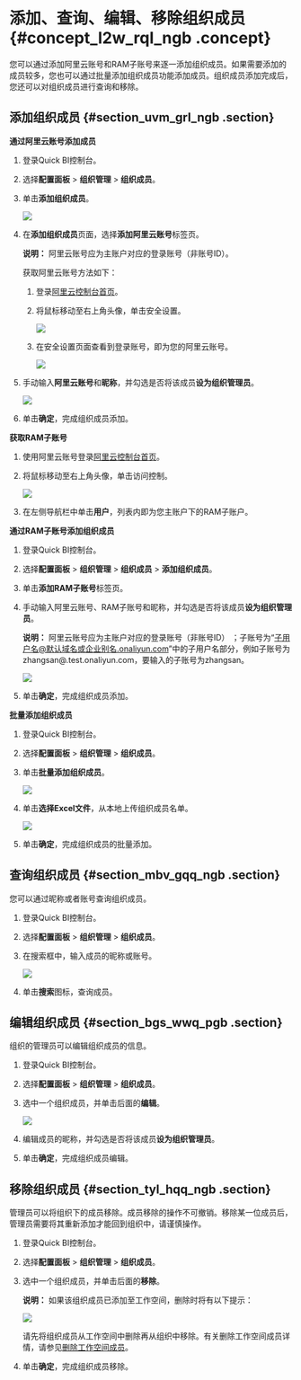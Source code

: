 # 添加、查询、编辑、移除组织成员 {#concept_l2w_rql_ngb .concept}

您可以通过添加阿里云账号和RAM子账号来逐一添加组织成员。如果需要添加的成员较多，您也可以通过批量添加组织成员功能添加成员。组织成员添加完成后，您还可以对组织成员进行查询和移除。

## 添加组织成员 {#section_uvm_grl_ngb .section}

**通过阿里云账号添加成员** 

1.  登录Quick BI控制台。
2.  选择**配置面板** \> **组织管理** \> **组织成员**。
3.  单击**添加组织成员**。

    ![](http://static-aliyun-doc.oss-cn-hangzhou.aliyuncs.com/assets/img/115408/156282912345240_zh-CN.png)

4.  在**添加组织成员**页面，选择**添加阿里云账号**标签页。

    **说明：** 阿里云账号应为主账户对应的登录账号（非账号ID）。

    获取阿里云账号方法如下：

    1.  登录[阿里云控制台首页](https://homenew.console.aliyun.com/)。
    2.  将鼠标移动至右上角头像，单击安全设置。

        ![](http://static-aliyun-doc.oss-cn-hangzhou.aliyuncs.com/assets/img/115408/156282912451184_zh-CN.png)

    3.  在安全设置页面查看到登录账号，即为您的阿里云账号。

        ![](http://static-aliyun-doc.oss-cn-hangzhou.aliyuncs.com/assets/img/115408/156282912451190_zh-CN.png)

5.  手动输入**阿里云账号**和**昵称**，并勾选是否将该成员**设为组织管理员**。

    ![](http://static-aliyun-doc.oss-cn-hangzhou.aliyuncs.com/assets/img/115408/156282912445241_zh-CN.png)

6.  单击**确定**，完成组织成员添加。

**获取RAM子账号** 

1.  使用阿里云账号登录[阿里云控制台首页](https://homenew.console.aliyun.com/)。
2.  将鼠标移动至右上角头像，单击访问控制。

    ![](http://static-aliyun-doc.oss-cn-hangzhou.aliyuncs.com/assets/img/115408/156282912451201_zh-CN.jpg)

3.  在左侧导航栏中单击**用户**，列表内即为您主账户下的RAM子账户。

**通过RAM子账号添加组织成员** 

1.  登录Quick BI控制台。
2.  选择**配置面板** \> **组织管理** \> **组织成员** \> **添加组织成员**。
3.  单击**添加RAM子账号**标签页。
4.  手动输入阿里云账号、RAM子账号和昵称，并勾选是否将该成员**设为组织管理员**。

    **说明：** 阿里云账号应为主账户对应的登录账号（非账号ID） ；子账号为“子用户名@默认域名或企业别名.onaliyun.com”中的子用户名部分，例如子账号为zhangsan@.test.onaliyun.com，要输入的子账号为zhangsan。

    ![](http://static-aliyun-doc.oss-cn-hangzhou.aliyuncs.com/assets/img/115408/156282912445242_zh-CN.png)

5.  单击**确定**，完成组织成员添加。

**批量添加组织成员** 

1.  登录Quick BI控制台。
2.  选择**配置面板** \> **组织管理** \> **组织成员**。
3.  单击**批量添加组织成员**。

    ![](http://static-aliyun-doc.oss-cn-hangzhou.aliyuncs.com/assets/img/115408/156282912445243_zh-CN.png)

4.  单击**选择Excel文件**，从本地上传组织成员名单。

    ![](http://static-aliyun-doc.oss-cn-hangzhou.aliyuncs.com/assets/img/115408/156282912445244_zh-CN.png)

5.  单击**确定**，完成组织成员的批量添加。

## 查询组织成员 {#section_mbv_gqq_ngb .section}

您可以通过昵称或者账号查询组织成员。

1.  登录Quick BI控制台。
2.  选择**配置面板** \> **组织管理** \> **组织成员**。
3.  在搜索框中，输入成员的昵称或账号。

    ![](http://static-aliyun-doc.oss-cn-hangzhou.aliyuncs.com/assets/img/115408/156282912545245_zh-CN.png)

4.  单击**搜索**图标，查询成员。

## 编辑组织成员 {#section_bgs_wwq_pgb .section}

组织的管理员可以编辑组织成员的信息。

1.  登录Quick BI控制台。
2.  选择**配置面板** \> **组织管理** \> **组织成员**。
3.  选中一个组织成员，并单击后面的**编辑**。

    ![](http://static-aliyun-doc.oss-cn-hangzhou.aliyuncs.com/assets/img/115408/156282912545247_zh-CN.png)

4.  编辑成员的昵称，并勾选是否将该成员**设为组织管理员**。
5.  单击**确定**，完成组织成员编辑。

## 移除组织成员 {#section_tyl_hqq_ngb .section}

管理员可以将组织下的成员移除。成员移除的操作不可撤销。移除某一位成员后，管理员需要将其重新添加才能回到组织中，请谨慎操作。

1.  登录Quick BI控制台。
2.  选择**配置面板** \> **组织管理** \> **组织成员**。
3.  选中一个组织成员，并单击后面的**移除**。

    **说明：** 如果该组织成员已添加至工作空间，删除时将有以下提示：

    ![](http://static-aliyun-doc.oss-cn-hangzhou.aliyuncs.com/assets/img/115408/156282912541187_zh-CN.png)

    请先将组织成员从工作空间中删除再从组织中移除。有关删除工作空间成员详情，请参见[删除工作空间成员](cn.zh-CN/用户指南/组织及工作空间管理/工作空间管理/添加、修改、查询、删除工作空间成员.md#section_qgp_tzq_pgb)。

4.  单击**确定**，完成组织成员移除。

